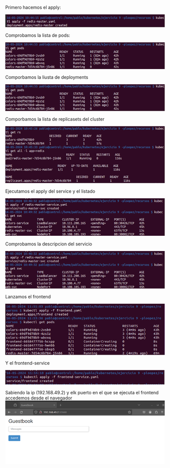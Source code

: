 Primero hacemos el apply:

![alt text](image.png)

Comprobamos la lista de pods:

![alt text](image-1.png)

Comporbamos la liusta de deployments

![alt text](image-2.png)

Comporbamos la lista de replicasets del cluster 

![alt text](image-3.png)

Ejecutamos el apply del service y el listado 

![alt text](image-4.png)

Comprobamos la descripcion del servicio

![alt text](image-5.png)

Lanzamos el frontend

![alt text](image-6.png)

Y el frontend-service

![alt text](image-7.png)

Sabiendo la ip (192.168.49.2) y elk puerto en el que se ejecuta el frontend accedemos desde el navegador
![alt text](image-8.png)